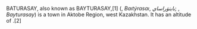 BATURASAY, also known as BAYTURASAY,[1] (, _Baıtýrasaı_, _بايتۋراساي_; , _Bayturasay_) is a town in Aktobe Region, west Kazakhstan. It has an altitude of .[2]
